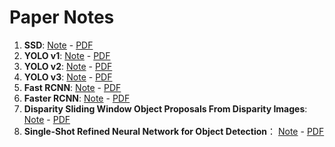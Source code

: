 # Paper Notes

1. **SSD**: [Note](https://github.com/zhangxiaoya/paper-notes/blob/master/Detection/notes/ssd.md) -  [PDF](https://github.com/zhangxiaoya/paper-notes/blob/master/Detection/pdfs/SSD:%20Single%20Shot%20MultiBox%20Detector.pdf)
2. **YOLO v1**: [Note](https://github.com/zhangxiaoya/paper-notes/blob/master/Detection/notes/yolov1.md) - [PDF](https://github.com/zhangxiaoya/paper-notes/blob/master/Detection/pdfs/You%20Only%20Look%20Once%20Unified%20Real-Time%20Object%20Detection.pdf)
3. **YOLO v2**: [Note]() - [PDF](https://github.com/zhangxiaoya/paper-notes/blob/master/Detection/pdfs/YOLO9000.pdf)
4. **YOLO v3**: [Note]() - [PDF](https://github.com/zhangxiaoya/paper-notes/blob/master/Detection/pdfs/YOLOv3.pdf)
5. **Fast RCNN**: [Note](https://github.com/zhangxiaoya/paper-notes/blob/master/Detection/notes/Fast_RCNN.md) - [PDF]()
6. **Faster RCNN**: [Note]() - [PDF]()
7. **Disparity Sliding Window Object Proposals From Disparity Images**: [Note](https://github.com/zhangxiaoya/paper-notes/blob/master/Detection/notes/Disparity%20Sliding%20Window%20Object%20Proposals%20From%20Disparity%20Images.md) - [PDF](https://github.com/zhangxiaoya/paper-notes/blob/master/Detection/pdfs/Disparity%20Sliding%20Window%20Object%20Proposals%20From%20Disparity%20Images.pdf)
8. **Single-Shot Refined Neural Network for Object Detection**： [Note](https://github.com/zhangxiaoya/paper-notes/blob/master/Detection/notes/Single-Shot%20Refinement%20Neural%20Network%20for%20Object%20Detection.md) - [PDF](https://github.com/zhangxiaoya/paper-notes/blob/master/Detection/pdfs/Single-Shot%20Refinement%20Neural%20Network%20%20for%20Object%20Detection.pdf)
